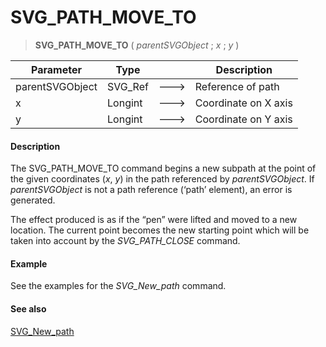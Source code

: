# SVG_PATH_MOVE_TO

>**SVG_PATH_MOVE_TO** ( *parentSVGObject* ; *x* ; *y* )

| Parameter | Type |  | Description |
| --- | --- | --- | --- |
| parentSVGObject | SVG_Ref | &#x1F852; | Reference of path |
| x | Longint | &#x1F852; | Coordinate on X axis |
| y | Longint | &#x1F852; | Coordinate on Y axis |



#### Description 

The SVG\_PATH\_MOVE\_TO command begins a new subpath at the point of the given coordinates (*x*, *y*) in the path referenced by *parentSVGObject*. If *parentSVGObject* is not a path reference (‘path’ element), an error is generated.

The effect produced is as if the “pen” were lifted and moved to a new location. The current point becomes the new starting point which will be taken into account by the *SVG\_PATH\_CLOSE* command.

#### Example 

See the examples for the *SVG\_New\_path* command.

#### See also 

[SVG\_New\_path](SVG%5FNew%5Fpath.md)  